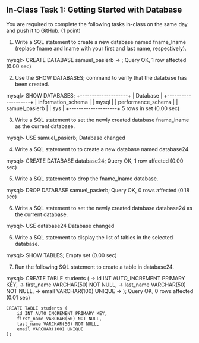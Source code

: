## In-Class Task 1: Getting Started with Database

You are required to complete the following tasks in-class on the same day and push it to GitHub. (1 point)

1. Write a SQL statement to create a new database named fname_lname (replace fname and lname with your first and last name, respectively).

mysql> CREATE DATABASE samuel_pasierb
    -> ;
Query OK, 1 row affected (0.00 sec)


2. Use the SHOW DATABASES; command to verify that the database has been created.

mysql> SHOW DATABASES;
+--------------------+
| Database           |
+--------------------+
| information_schema |
| mysql              |
| performance_schema |
| samuel_pasierb     |
| sys                |
+--------------------+
5 rows in set (0.00 sec)

3. Write a SQL statement to set the newly created database fname_lname as the current database.

mysql> USE samuel_pasierb;
Database changed

4. Write a SQL statement to to create a new database named database24. 

mysql> CREATE DATABASE database24;
Query OK, 1 row affected (0.00 sec)

5. Write a SQL statement to drop the fname_lname database.

mysql> DROP DATABASE samuel_pasierb;
Query OK, 0 rows affected (0.18 sec)

6. Write a SQL statement to set the newly created database database24 as the current database.

mysql> USE database24
Database changed

6. Write a SQL statement to display the list of tables in the selected database. 

mysql> SHOW TABLES;
Empty set (0.00 sec)

7. Run the following SQL statement to create a table in database24. 

mysql> CREATE TABLE students (
    ->     id INT AUTO_INCREMENT PRIMARY KEY,
    ->     first_name VARCHAR(50) NOT NULL,
    ->     last_name VARCHAR(50) NOT NULL,
    ->     email VARCHAR(100) UNIQUE
    -> );
Query OK, 0 rows affected (0.01 sec)

```
CREATE TABLE students (
    id INT AUTO_INCREMENT PRIMARY KEY,
    first_name VARCHAR(50) NOT NULL,
    last_name VARCHAR(50) NOT NULL,
    email VARCHAR(100) UNIQUE
);
```
